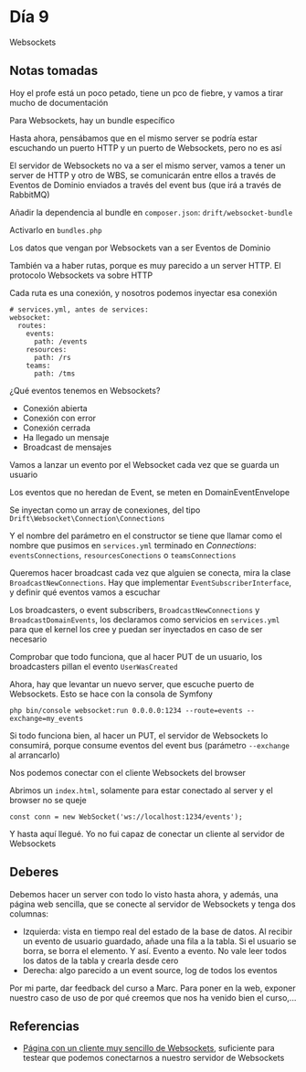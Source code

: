 # Día 9

Websockets

## Notas tomadas

Hoy el profe está un poco petado, tiene un pco de fiebre, y vamos a tirar mucho
de documentación

Para Websockets, hay un bundle específico

Hasta ahora, pensábamos que en el mismo server se podría estar escuchando un
puerto HTTP y un puerto de Websockets, pero no es así

El servidor de Websockets no va a ser el mismo server, vamos a tener un server de
HTTP y otro de WBS, se comunicarán entre ellos a través de Eventos de Dominio
enviados a través del event bus (que irá a través de RabbitMQ)

Añadir la dependencia al bundle en `composer.json`: `drift/websocket-bundle`

Activarlo en `bundles.php`

Los datos que vengan por Websockets van a ser Eventos de Dominio

También va a haber rutas, porque es muy parecido a un server HTTP. El protocolo
Websockets va sobre HTTP

Cada ruta es una conexión, y nosotros podemos inyectar esa conexión

```
# services.yml, antes de services:
websocket:
  routes:
    events:
      path: /events
    resources:
      path: /rs
    teams:
      path: /tms
```

¿Qué eventos tenemos en Websockets?

- Conexión abierta
- Conexión con error
- Conexión cerrada
- Ha llegado un mensaje
- Broadcast de mensajes

Vamos a lanzar un evento por el Websocket cada vez que se guarda un usuario

Los eventos que no heredan de Event, se meten en DomainEventEnvelope

Se inyectan como un array de conexiones, del tipo
`Drift\Websocket\Connection\Connections`

Y el nombre del parámetro en el constructor se tiene que llamar como el nombre
que pusimos en `services.yml` terminado en *Connections*: `eventsConnections`,
`resourcesConections` o `teamsConnections`

Queremos hacer broadcast cada vez que alguien se conecta, mira la clase
`BroadcastNewConnections`. Hay que implementar `EventSubscriberInterface`,
y definir qué eventos vamos a escuchar

Los broadcasters, o event subscribers, `BroadcastNewConnections` y `BroadcastDomainEvents`,
los declaramos como servicios en `services.yml` para que el kernel los cree y
puedan ser inyectados en caso de ser necesario

Comprobar que todo funciona, que al hacer PUT de un usuario, los broadcasters
pillan el evento `UserWasCreated`

Ahora, hay que levantar un nuevo server, que escuche puerto de Websockets. Esto se
hace con la consola de Symfony

```
php bin/console websocket:run 0.0.0.0:1234 --route=events --exchange=my_events
```

Si todo funciona bien, al hacer un PUT, el servidor de Websockets lo consumirá,
porque consume eventos del event bus (parámetro `--exchange` al arrancarlo)

Nos podemos conectar con el cliente Websockets del browser

Abrimos un `index.html`, solamente para estar conectado al server y el browser
no se queje

```
const conn = new WebSocket('ws://localhost:1234/events');
```

Y hasta aquí llegué. Yo no fui capaz de conectar un cliente al servidor de Websockets

## Deberes

Debemos hacer un server con todo lo visto hasta ahora, y además, una página web
sencilla, que se conecte al servidor de Websockets y tenga dos columnas: 

- Izquierda: vista en tiempo real del estado de la base de datos. Al recibir un evento de
usuario guardado, añade una fila a la tabla. Si el usuario se borra, se borra
el elemento. Y así. Evento a evento. No vale leer todos los datos de la tabla
y crearla desde cero
- Derecha: algo parecido a un event source, log de todos los eventos

Por mi parte, dar feedback del curso a Marc. Para poner en la web, exponer
nuestro caso de uso de por qué creemos que nos ha venido bien el curso,...

## Referencias

- [Página con un cliente muy sencillo de Websockets](http://www.websocket.org/echo.html),
suficiente para testear que podemos conectarnos a nuestro servidor de Websockets
